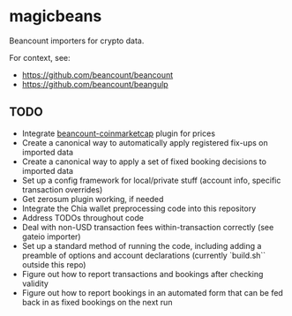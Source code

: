 # magicbeans
Beancount importers for crypto data.

For context, see:
- https://github.com/beancount/beancount
- https://github.com/beancount/beangulp

## TODO
- Integrate [beancount-coinmarketcap](https://github.com/aamerabbas/beancount-coinmarketcap) plugin for prices
- Create a canonical way to automatically apply registered fix-ups on imported data
- Create a canonical way to apply a set of fixed booking decisions to imported data
- Set up a config framework for local/private stuff (account info, specific transaction overrides)
- Get zerosum plugin working, if needed
- Integrate the Chia wallet preprocessing code into this repository
- Address TODOs throughout code
- Deal with non-USD transaction fees within-transaction correctly (see gateio importer)
- Set up a standard method of running the code, including adding a preamble of options and account declarations (currently `build.sh`` outside this repo)
- Figure out how to report transactions and bookings after checking validity
- Figure out how to report bookings in an automated form that can be fed back in as fixed bookings on the next run